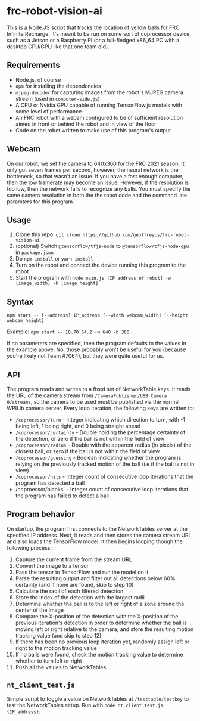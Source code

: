 # frc-robot-vision-ai
This is a Node.JS script that tracks the location of yellow balls for FRC Infinite Recharge. It's meant to be run on some sort 
of coprocessor device, such as a Jetson or a Raspberry Pi (or a full-fledged x86_64 PC with a desktop CPU/GPU like that one team did).   
## Requirements   
* Node.js, of course
* `npm` for installing the dependencies
* `mjpeg-decoder` for capturing images from the robot's MJPEG camera stream (used in `computer-side.js`)
* A CPU or Nvidia GPU capable of running TensorFlow.js models with some level of performance
* An FRC robot with a webam configured to be of sufficient resolution aimed in front or behind the robot and in view of the floor
* Code on the robot written to make use of this program's output
## Webcam
On our robot, we set the camera to 640x360 for the FRC 2021 season. It only got seven frames per second, however, the neural network is the bottleneck, so that wasn't an issue. If you have a fast enough computer, then the low framerate may become an issue. However, if the resolution is too low, then the network fails to recognize any balls. You must specify the same camera resolution in both the the robot code and the command line paramters for this program.
## Usage
1. Clone this repo: `git clone https://github.com/geoffreycs/frc-robot-vision-ai`
2. (optional) Switch `@tensorflow/tfjs-node` to `@tensorflow/tfjs-node-gpu` in `package.json`
3. Do `npm install` or `yarn install`
4. Turn on the robot and connect the device running this program to the robot
5. Start the program with `node main.js [IP address of robot] -w [image_width] -h [image_height]`
## Syntax
```
npm start -- [--address] IP_address [--width webcam_width] [--height webcam_height]
```
Example: `npm start -- 10.70.64.2 -w 640 -h 360`.

If no parameters are specified, then the program defaults to the values in the example above. No, those probably won't be useful for you (because you're likely not Team #7064), but they were quite useful for us.
## API
The program reads and writes to a fixed set of NetworkTable keys.
It reads the URL of the camera stream from `/CameraPublisher/USB Camera 0/streams`, so the camera to be used must be published via the normal WPILib camera server. Every loop iteration, the following keys are written to:
* `/coprocessor/turn` - Integer indicating which direction to turn, with -1 being left, 1 being right, and 0 being straight ahead
* `/coprocessor/certainty` - Double holding the percentage certainty of the detection, or zero if the ball is not within the field of view
* `/coprocessor/radius` - Double with the apparent radius (in pixels) of the closest ball, or zero if the ball is not within the field of view
* `/coprocessor/guessing` - Boolean indicating whether the program is relying on the previously tracked motion of the ball (i.e if the ball is not in view)
* `/coprocessor/hits` - Integer count of consecutive loop iterations that the program has detected a ball
* /coproessor/blanks` - Integer count of consecutive loop iterations that the program has failed to detect a ball
## Program behavior
On startup, the program first connects to the NetworkTables server at the specified IP address. Next, it reads and then stores the camera stream URL, and also loads the TensorFlow model. It then begins looping though the following process:
1. Capture the current frame from the stream URL
2. Convert the image to a tensor
3. Pass the tensor to TensorFlow and run the model on it
4. Parse the resulting output and filter out all detections below 60% certainty (and if none are found, skip to step 10)
6. Calculate the radii of each filtered detection
7. Store the index of the detection with the largest radii
8. Determine whether the ball is to the left or right of a zone around the center of the image
9. Compare the X-position of the detection with the X-position of the previous iteration's detection in order to determine whether the ball is moving left or right relative to the camera, and store the resulting motion tracking value (and skip to step 12) 
10. If there has been no previous loop iteration yet, randomly assign left or right to the motion tracking value
11. If no balls were found, check the motion tracking value to determine whether to turn left or right
12. Push all the values to NetworkTables
## `nt_client_test.js`
Simple script to toggle a value on NetworkTables at `/testtable/testkey` to test the NetworkTables setup. Run with `node nt_client_test.js {IP_address}`.
